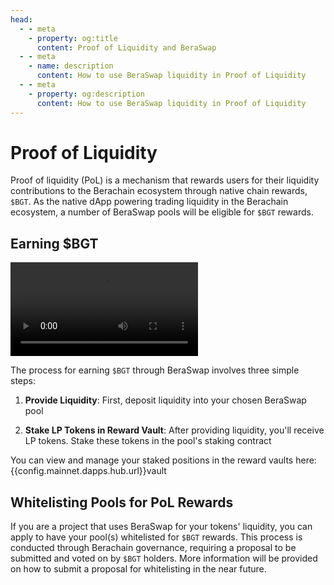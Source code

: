 ```yaml
---
head:
  - - meta
    - property: og:title
      content: Proof of Liquidity and BeraSwap
  - - meta
    - name: description
      content: How to use BeraSwap liquidity in Proof of Liquidity
  - - meta
    - property: og:description
      content: How to use BeraSwap liquidity in Proof of Liquidity
---
```


<script setup>
  import config from '@berachain/config/constants.json';
</script>

# Proof of Liquidity

Proof of liquidity (PoL) is a mechanism that rewards users for their liquidity contributions to the Berachain ecosystem through native chain rewards, `$BGT`. As the native dApp powering trading liquidity in the Berachain ecosystem, a number of BeraSwap pools will be eligible for `$BGT` rewards.

## Earning $BGT

<video src="../../../public/assets/videos/lpandstake.mp4" controls></video>

The process for earning `$BGT` through BeraSwap involves three simple steps:

1. **Provide Liquidity**: First, deposit liquidity into your chosen BeraSwap pool

2. **Stake LP Tokens in Reward Vault**: After providing liquidity, you'll receive LP tokens. Stake these tokens in the pool's staking contract

You can view and manage your staked positions in the reward vaults here:
{{config.mainnet.dapps.hub.url}}vault

## Whitelisting Pools for PoL Rewards

If you are a project that uses BeraSwap for your tokens' liquidity, you can apply to have your pool(s) whitelisted for `$BGT` rewards. This process is conducted through Berachain governance, requiring a proposal to be submitted and voted on by `$BGT` holders. More information will be provided on how to submit a proposal for whitelisting in the near future.
